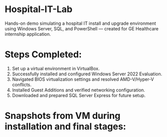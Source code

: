 # Hospital-IT-Lab
Hands-on demo simulating a hospital IT install and upgrade environment using Windows Server, SQL, and PowerShell — created for GE Healthcare internship application.

# Steps Completed:
1. Set up a virtual environment in VirtualBox.
2. Successfully installed and configured Windows Server 2022 Evaluation.
3. Navigated BIOS virtualization settings and resolved AMD-V/Hyper-V conflicts.
4. Installed Guest Additions and verified networking configuration.
5. Downloaded and prepared SQL Server Express for future setup.

# Snapshots from VM during installation and final stages: 
